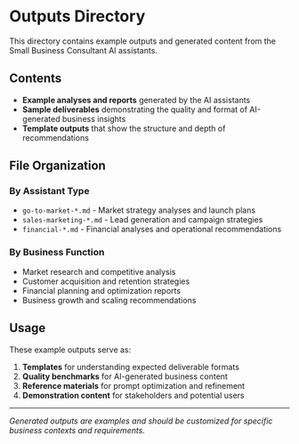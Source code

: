 # Outputs Directory

This directory contains example outputs and generated content from the Small Business Consultant AI assistants.

## Contents

- **Example analyses and reports** generated by the AI assistants
- **Sample deliverables** demonstrating the quality and format of AI-generated business insights
- **Template outputs** that show the structure and depth of recommendations

## File Organization

### By Assistant Type
- `go-to-market-*.md` - Market strategy analyses and launch plans
- `sales-marketing-*.md` - Lead generation and campaign strategies  
- `financial-*.md` - Financial analyses and operational recommendations

### By Business Function
- Market research and competitive analysis
- Customer acquisition and retention strategies
- Financial planning and optimization reports
- Business growth and scaling recommendations

## Usage

These example outputs serve as:
1. **Templates** for understanding expected deliverable formats
2. **Quality benchmarks** for AI-generated business content
3. **Reference materials** for prompt optimization and refinement
4. **Demonstration content** for stakeholders and potential users

---

*Generated outputs are examples and should be customized for specific business contexts and requirements.*